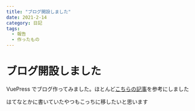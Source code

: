 ```yaml
---
title: "ブログ開設しました"
date: 2021-2-14
category: 日記
tags:
  - 報告
  - 作ったもの
---
```


# ブログ開設しました

VuePress でブログ作ってみました。ほとんど[こちらの記事](https://meuniere.dev/posts/2020/08/06/create-vuepress.html)を参考にしました

はてなとかに書いていたやつもこっちに移したいと思います
